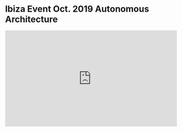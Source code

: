 # Ibiza Event Oct. 2019 Autonomous Architecture

<iframe width="560" height="315" src="https://www.youtube.com/embed/m1UCSLu0GUU" frameborder="0" allow="accelerometer; autoplay; encrypted-media; gyroscope; picture-in-picture" allowfullscreen></iframe>

